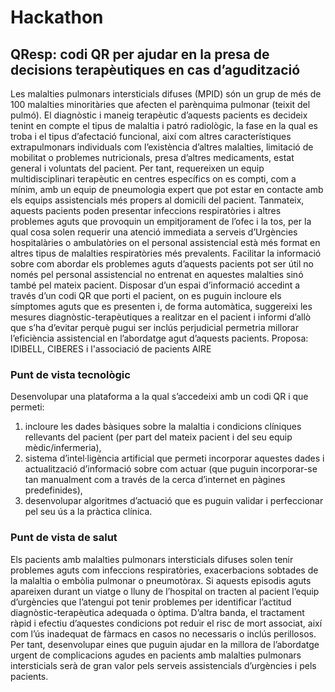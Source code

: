 # Hackathon

## QResp: codi QR per ajudar en la presa de decisions terapèutiques en cas d’agudització
Les malalties pulmonars intersticials difuses (MPID) són un grup de més de 100 malalties minoritàries que afecten el parènquima pulmonar (teixit del pulmó). El diagnòstic i maneig terapèutic d’aquests pacients es decideix tenint en compte el tipus de malaltia i patró radiològic, la fase en la qual es troba i el tipus d’afectació funcional, així com altres característiques extrapulmonars individuals com l’existència d’altres malalties, limitació de mobilitat o problemes nutricionals, presa d’altres medicaments, estat general i voluntats del pacient. Per tant, requereixen un equip multidisciplinari terapèutic en centres específics on es compti, com a mínim, amb un equip de pneumologia expert que pot estar en contacte amb els equips assistencials més propers al domicili del pacient. Tanmateix, aquests pacients poden presentar infeccions respiratòries i altres problemes aguts que provoquin un empitjorament de l’ofec i la tos, per la qual cosa solen requerir una atenció immediata a serveis d’Urgències hospitalàries o ambulatòries on el personal assistencial està més format en altres tipus de malalties respiratòries més prevalents. Facilitar la informació sobre com abordar els problemes aguts d’aquests pacients pot ser útil no només pel personal assistencial no entrenat en aquestes malalties sinó també pel mateix pacient. Disposar d’un espai d’informació accedint a través d’un codi QR que porti el pacient, on es puguin incloure els símptomes aguts que es presenten i, de forma automàtica, suggereixi les mesures diagnòstic-terapèutiques a realitzar en el pacient i informi d’allò que s’ha d’evitar perquè pugui ser inclús perjudicial permetria millorar l’eficiència assistencial en l’abordatge agut d’aquests pacients.
Proposa: IDIBELL, CIBERES i l'associació de pacients AIRE

### Punt de vista tecnològic
Desenvolupar una plataforma a la qual s’accedeixi amb un codi QR i que permeti:
1) incloure les dades bàsiques sobre la malaltia i condicions clíniques rellevants del pacient (per part del mateix pacient i del seu equip mèdic/infermeria),
2) sistema d’intel·ligència artificial que permeti incorporar aquestes dades i actualització d’informació sobre com actuar (que puguin incorporar-se tan manualment com a través de la cerca d’internet en pàgines predefinides),
3) desenvolupar algoritmes d’actuació que es puguin validar i perfeccionar pel seu ús a la pràctica clínica.

### Punt de vista de salut
Els pacients amb malalties pulmonars intersticials difuses solen tenir problemes aguts com infeccions respiratòries, exacerbacions sobtades de la malaltia o embòlia pulmonar o pneumotòrax. Si aquests episodis aguts apareixen durant un viatge o lluny de l’hospital on tracten al pacient l’equip d’urgències que l’atengui pot tenir problemes per identificar l’actitud diagnòstic-terapèutica adequada o òptima. D’altra banda, el tractament ràpid i efectiu d’aquestes condicions pot reduir el risc de mort associat, així com l’ús inadequat de fàrmacs en casos no necessaris o inclús perillosos. Per tant, desenvolupar eines que puguin ajudar en la millora de l’abordatge urgent de complicacions agudes en pacients amb malalties pulmonars intersticials serà de gran valor pels serveis assistencials d’urgències i pels pacients.